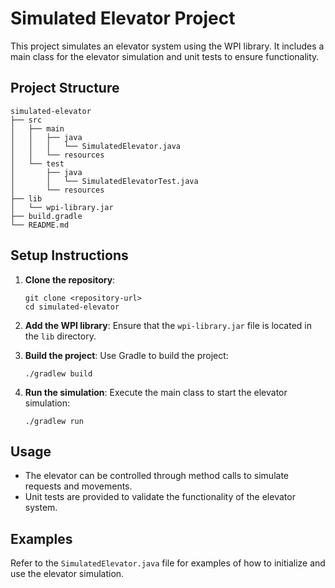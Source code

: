 # Simulated Elevator Project

This project simulates an elevator system using the WPI library. It includes a main class for the elevator simulation and unit tests to ensure functionality.

## Project Structure

```
simulated-elevator
├── src
│   ├── main
│   │   ├── java
│   │   │   └── SimulatedElevator.java
│   │   └── resources
│   └── test
│       ├── java
│       │   └── SimulatedElevatorTest.java
│       └── resources
├── lib
│   └── wpi-library.jar
├── build.gradle
└── README.md
```

## Setup Instructions

1. **Clone the repository**:
   ```
   git clone <repository-url>
   cd simulated-elevator
   ```

2. **Add the WPI library**:
   Ensure that the `wpi-library.jar` file is located in the `lib` directory.

3. **Build the project**:
   Use Gradle to build the project:
   ```
   ./gradlew build
   ```

4. **Run the simulation**:
   Execute the main class to start the elevator simulation:
   ```
   ./gradlew run
   ```

## Usage

- The elevator can be controlled through method calls to simulate requests and movements.
- Unit tests are provided to validate the functionality of the elevator system.

## Examples

Refer to the `SimulatedElevator.java` file for examples of how to initialize and use the elevator simulation.